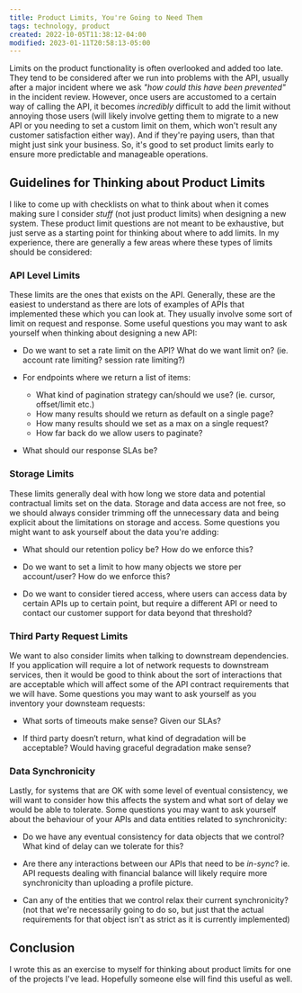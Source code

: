 ```yaml
---
title: Product Limits, You're Going to Need Them
tags: technology, product
created: 2022-10-05T11:38:12-04:00
modified: 2023-01-11T20:58:13-05:00
---
```


Limits on the product functionality
is often overlooked and added too late.
They tend to be considered after we run into problems with the API,
usually after a major incident where we ask
_"how could this have been prevented"_ in the incident review.
However, once users are accustomed to a certain way of calling the API,
it becomes _incredibly_ difficult to add the limit without annoying those users
(will likely involve getting them to migrate to a new API or you needing to set a custom limit on them,
which won't result any customer satisfaction either way).
And if they're paying users, than that might just sink your business.
So, it's good to set product limits early to ensure more predictable and manageable operations.

## Guidelines for Thinking about Product Limits

I like to come up with checklists on what to think about when it comes making sure I consider _stuff_
(not just product limits) when designing a new system.
These product limit questions are not meant to be exhaustive,
but just serve as a starting point for thinking about where to add limits.
In my experience, there are generally a few areas where these types of limits should be considered:

### API Level Limits

These limits are the ones that exists on the API.
Generally, these are the easiest to understand
as there are lots of examples of APIs that implemented these
which you can look at.
They usually involve some sort of limit on request and response.
Some useful questions you may want to ask yourself when thinking about designing a new API:

- Do we want to set a rate limit on the API? What do we want limit on? (ie. account rate limiting? session rate limiting?)

- For endpoints where we return a list of items:
  - What kind of pagination strategy can/should we use? (ie. cursor, offset/limit etc.)
  - How many results should we return as default on a single page?
  - How many results should we set as a max on a single request?
  - How far back do we allow users to paginate?

- What should our response SLAs be?

### Storage Limits

These limits generally deal with how long we store data
and potential contractual limits set on the data.
Storage and data access are not free,
so we should always consider trimming off the unnecessary data
and being explicit about the limitations on storage and access.
Some questions you might want to ask yourself about the data you're adding:

- What should our retention policy be? How do we enforce this?

- Do we want to set a limit to how many objects we store per account/user? How do we enforce this?

- Do we want to consider tiered access, where users can access data by certain APIs up to certain point,
  but require a different API or need to contact our customer support for data beyond that threshold?

### Third Party Request Limits

We want to also consider limits when talking to downstream dependencies.
If you application will require a lot of network requests to downstream services,
then it would be good to think about the sort of interactions that are acceptable
which will affect some of the API contract requirements that we will have.
Some questions you may want to ask yourself as you inventory your downsteam requests:

- What sorts of timeouts make sense? Given our SLAs?

- If third party doesn’t return, what kind of degradation will be acceptable?
  Would having graceful degradation make sense?

### Data Synchronicity

Lastly, for systems that are OK with some level of eventual consistency,
we will want to consider how this affects the system
and what sort of delay we would be able to tolerate.
Some questions you may want to ask yourself about the behaviour of your APIs and data entities
related to synchronicity:

- Do we have any eventual consistency for data objects that we control? What kind of delay can we tolerate for this?

- Are there any interactions between our APIs that need to be _in-sync_?
  ie. API requests dealing with financial balance will likely require more synchronicity than uploading a profile picture.

- Can any of the entities that we control relax their current synchronicity?
  (not that we're necessarily going to do so,
  but just that the actual requirements for that object isn't as strict as it is currently implemented)

## Conclusion

I wrote this as an exercise to myself for thinking about product limits for one of the projects I've lead.
Hopefully someone else will find this useful as well.

<!--- 
Considerations

- Examples given on the program docs just specify entity limits. I’ve included other things like request timeouts and other product related SLA stuff (which arguably are also “product limits”, as it sets expectations on caller). It’s a question on scope… how much do we think these SLAs are important for availability?

_ For APIs that appear on web, we will likely want to follow some of Web’s SLAs (particularly in regards to the response time SLAs). 

_ I’m also thinking that there is not benefit (for us at least) to separating the API based on source that is calling it (ie. web, API, mobile etc). There might be benefits for other high priority apis (like authentication), but for us I think we can look at APIs as generally as possible.

- For newer services, it will be hard to figure out what our limits should be (as we don’t have established usage patterns). So for these, coming up with a limit based off of what we are expecting from the first iteration of the product should be fine. For example, for triage-assist-service, we can probably set our max limit to 20, as the only place where we’re using that service will only need 20 incidents. If the product changes, then we can consider changing this. Otherwise, we can probably also set an arbitrary larger limit (ie. 50), but the most important is that we’ve thought about and have set something relatively reasonable. 
-->
